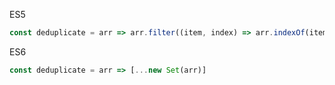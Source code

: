 ES5
```js
const deduplicate = arr => arr.filter((item, index) => arr.indexOf(item) === index)
```

ES6
```js
const deduplicate = arr => [...new Set(arr)]
```